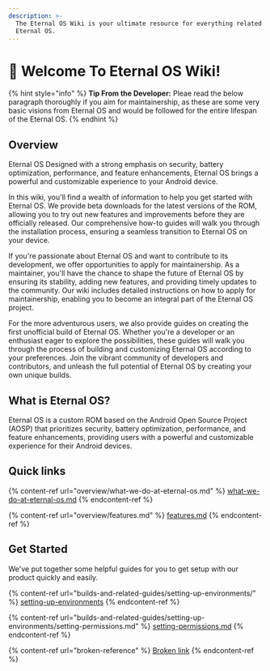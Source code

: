 ```yaml
---
description: >-
  The Eternal OS Wiki is your ultimate resource for everything related to
  Eternal OS.
---
```


# 👋 Welcome To Eternal OS Wiki!

{% hint style="info" %}
**Tip From the Developer:** Pleae read the below paragraph thoroughly if you aim for maintainership, as these are some very basic visions from Eternal OS and would be followed for the entire lifespan of the Eternal OS.
{% endhint %}

## Overview

Eternal OS Designed with a strong emphasis on security, battery optimization, performance, and feature enhancements, Eternal OS brings a powerful and customizable experience to your Android device.

In this wiki, you'll find a wealth of information to help you get started with Eternal OS. We provide beta downloads for the latest versions of the ROM, allowing you to try out new features and improvements before they are officially released. Our comprehensive how-to guides will walk you through the installation process, ensuring a seamless transition to Eternal OS on your device.

If you're passionate about Eternal OS and want to contribute to its development, we offer opportunities to apply for maintainership. As a maintainer, you'll have the chance to shape the future of Eternal OS by ensuring its stability, adding new features, and providing timely updates to the community. Our wiki includes detailed instructions on how to apply for maintainership, enabling you to become an integral part of the Eternal OS project.

For the more adventurous users, we also provide guides on creating the first unofficial build of Eternal OS. Whether you're a developer or an enthusiast eager to explore the possibilities, these guides will walk you through the process of building and customizing Eternal OS according to your preferences. Join the vibrant community of developers and contributors, and unleash the full potential of Eternal OS by creating your own unique builds.

## What is Eternal OS?

Eternal OS is a custom ROM based on the Android Open Source Project (AOSP) that prioritizes security, battery optimization, performance, and feature enhancements, providing users with a powerful and customizable experience for their Android devices.

## Quick links

{% content-ref url="overview/what-we-do-at-eternal-os.md" %}
[what-we-do-at-eternal-os.md](overview/what-we-do-at-eternal-os.md)
{% endcontent-ref %}

{% content-ref url="overview/features.md" %}
[features.md](overview/features.md)
{% endcontent-ref %}

## Get Started

We've put together some helpful guides for you to get setup with our product quickly and easily.

{% content-ref url="builds-and-related-guides/setting-up-environments/" %}
[setting-up-environments](builds-and-related-guides/setting-up-environments/)
{% endcontent-ref %}

{% content-ref url="builds-and-related-guides/setting-up-environments/setting-permissions.md" %}
[setting-permissions.md](builds-and-related-guides/setting-up-environments/setting-permissions.md)
{% endcontent-ref %}

{% content-ref url="broken-reference" %}
[Broken link](broken-reference)
{% endcontent-ref %}
